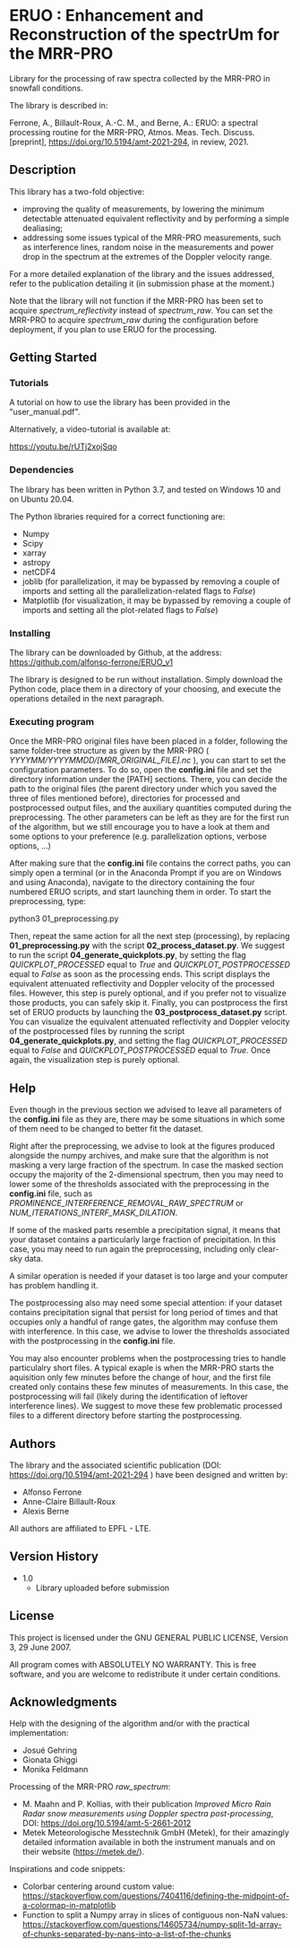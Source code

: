 # ERUO : Enhancement and Reconstruction of the spectrUm for the MRR-PRO

Library for the processing of raw spectra collected by the MRR-PRO in snowfall conditions.

The library is described in:

Ferrone, A., Billault-Roux, A.-C. M., and Berne, A.: ERUO: a spectral processing routine for the MRR-PRO, Atmos. Meas. Tech. Discuss. [preprint], https://doi.org/10.5194/amt-2021-294, in review, 2021. 

## Description

This library has a two-fold objective:
* improving the quality of measurements, by lowering the minimum detectable attenuated equivalent reflectivity and by performing a simple dealiasing;
* addressing some issues typical of the MRR-PRO measurements, such as interference lines, random noise in the measurements and power drop in the spectrum at the extremes of the Doppler velocity range.

For a more detailed explanation of the library and the issues addressed, refer to the publication detailing it (in submission phase at the moment.)

Note that the library will not function if the MRR-PRO has been set to acquire *spectrum_reflectivity* instead of *spectrum_raw*.
You can set the MRR-PRO to acquire *spectrum_raw* during the configuration before deployment, if you plan to use ERUO for the processing.

## Getting Started

### Tutorials

A tutorial on how to use the library has been provided in the "user_manual.pdf".

Alternatively, a video-tutorial is available at:

https://youtu.be/rUTj2xojSqo

### Dependencies

The library has been written in Python 3.7, and tested on Windows 10 and on Ubuntu 20.04.

The Python libraries required for a correct functioning are:
* Numpy
* Scipy
* xarray
* astropy
* netCDF4
* joblib (for parallelization, it may be bypassed by removing a couple of imports and setting all the parallelization-related flags to *False*)
* Matplotlib (for visualization, it may be bypassed by removing a couple of imports and setting all the plot-related flags to *False*)

### Installing

The library can be downloaded by Github, at the address:
https://github.com/alfonso-ferrone/ERUO_v1

The library is designed to be run without installation.
Simply download the Python code, place them in a directory of your choosing, and execute the operations detailed in the next paragraph.

### Executing program

Once the MRR-PRO original files have been placed in a folder, following the same folder-tree structure as given by the MRR-PRO ( *YYYYMM/YYYYMMDD/[MRR_ORIGINAL_FILE].nc* ), you can start to set the configuration parameters.
To do so, open the **config.ini** file and set the directory information under the [PATH] sections.
There, you can decide the path to the original files (the parent directory under which you saved the three of files mentioned before), directories for processed and postprocessed output files, and the auxiliary quantities computed during the preprocessing.
The other parameters can be left as they are for the first run of the algorithm, but we still encourage you to have a look at them and some options to your preference (e.g. parallelization options, verbose options, ...)

After making sure that the **config.ini** file contains the correct paths, you can simply open a terminal (or in the Anaconda Prompt if you are on Windows and using Anaconda), navigate to the directory containing the four numbered ERUO scripts, and start launching them in order.
To start the preprocessing, type:

python3 01_preprocessing.py

Then, repeat the same action for all the next step (processing), by replacing **01_preprocessing.py** with the script **02_process_dataset.py**.
We suggest to run the script **04_generate_quickplots.py**, by setting the flag *QUICKPLOT_PROCESSED* equal to *True* and *QUICKPLOT_POSTPROCESSED* equal to *False* as soon as the processing ends.
This script displays the equivalent attenuated reflectivity and Doppler velocity of the processed files.
However, this step is purely optional, and if you prefer not to visualize those products, you can safely skip it.
Finally, you can postprocess the first set of ERUO products by launching the **03_postprocess_dataset.py** script.
You can visualize the equivalent attenuated reflectivity and Doppler velocity of the postprocessed files by running the script **04_generate_quickplots.py**, and setting the flag *QUICKPLOT_PROCESSED* equal to *False* and *QUICKPLOT_POSTPROCESSED* equal to *True*.
Once again, the visualization step is purely optional.

## Help

Even though in the previous section we advised to leave all parameters of the **config.ini** file as they are, there may be some situations in which some of them need to be changed to better fit the dataset.

Right after the preprocessing, we advise to look at the figures produced alongside the numpy archives, and make sure that the algorithm is not masking a very large fraction of the spectrum.
In case the masked section occupy the majority of the 2-dimensional spectrum, then you may need to lower some of the thresholds associated with the preprocessing in the **config.ini** file, such as
*PROMINENCE_INTERFERENCE_REMOVAL_RAW_SPECTRUM* or *NUM_ITERATIONS_INTERF_MASK_DILATION*.

If some of the masked parts resemble a precipitation signal, it means that your dataset contains a particularly large fraction of precipitation.
In this case, you may need to run again the preprocessing, including only clear-sky data.

A similar operation is needed if your dataset is too large and your computer has problem handling it.

The postprocessing also may need some special attention: if your dataset contains precipitation signal that persist for long period of times and that occupies only  a handful of range gates, the algorithm may confuse them with interference.
In this case, we advise to lower the thresholds associated with the postprocessing in the **config.ini** file.

You may also encounter problems when the postprocessing tries to handle particulalry short files.
A typical exaple is when the MRR-PRO starts the aquisition only few minutes before the change of hour, and the first file created only contains these few minutes of measurements.
In this case, the postprocessing will fail (likely during the identification of leftover interference lines).
We suggest to move these few problematic processed files to a different directory before starting the postprocessing.

## Authors

The library and the associated scientific publication (DOI: https://doi.org/10.5194/amt-2021-294 ) have been designed and written by:
* Alfonso Ferrone
* Anne-Claire Billault-Roux
* Alexis Berne

All authors are affiliated to EPFL - LTE.


## Version History

* 1.0
	* Library uploaded before submission

## License
This project is licensed under the GNU GENERAL PUBLIC LICENSE, Version 3, 29 June 2007.

All program comes with ABSOLUTELY NO WARRANTY.
This is free software, and you are welcome to redistribute it under certain conditions.

## Acknowledgments

Help with the designing of the algorithm and/or with the practical implementation:
* Josué Gehring
* Gionata Ghiggi
* Monika Feldmann

Processing of the MRR-PRO *raw_spectrum*:
* M. Maahn and P. Kollias, with their publication *Improved Micro Rain Radar snow measurements using Doppler spectra post-processing*, DOI: https://doi.org/10.5194/amt-5-2661-2012
* Metek Meteorologische Messtechnik GmbH (Metek), for their amazingly detailed information available in both the instrument manuals and on their website (https://metek.de/).

Inspirations and code snippets:
* Colorbar centering around custom value: https://stackoverflow.com/questions/7404116/defining-the-midpoint-of-a-colormap-in-matplotlib
* Function to split a Numpy array in slices of contiguous non-NaN values: https://stackoverflow.com/questions/14605734/numpy-split-1d-array-of-chunks-separated-by-nans-into-a-list-of-the-chunks
